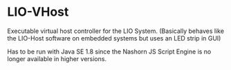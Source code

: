 # LIO-VHost

Executable virtual host controller for the LIO System. (Basically behaves like the LIO-Host software on embedded systems but uses an LED strip in GUI)

Has to be run with Java SE 1.8 since the Nashorn JS Script Engine is no longer available in higher versions.
